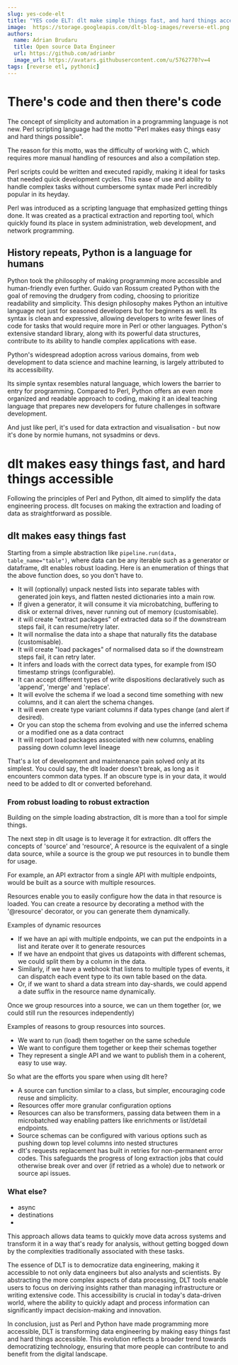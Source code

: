 ```yaml
---
slug: yes-code-elt
title: "YES code ELT: dlt make simple things fast, and hard things accessible"
image:  https://storage.googleapis.com/dlt-blog-images/reverse-etl.png
authors:
  name: Adrian Brudaru
  title: Open source Data Engineer
  url: https://github.com/adrianbr
  image_url: https://avatars.githubusercontent.com/u/5762770?v=4
tags: [reverse etl, pythonic]
---
```


# There's code and then there's code

The concept of simplicity and automation in a programming language is not new.
Perl scripting language had the motto "Perl makes easy things easy and hard things possible".

The reason for this motto, was the difficulty of working with C, which requires more manual
handling of resources and also a compilation step.

Perl scripts could be written and executed rapidly, making it ideal for tasks that needed
quick development cycles. This ease of use and ability to handle complex tasks without
cumbersome syntax made Perl incredibly popular in its heyday.

Perl was introduced as a scripting language that emphasized getting things done.
It was created as a practical extraction and reporting tool, which quickly found
its place in system administration, web development, and network programming.

## History repeats, Python is a language for humans

Python took the philosophy of making programming more accessible and human-friendly even further.
Guido van Rossum created Python with the goal of removing the drudgery from coding, choosing to
prioritize readability and simplicity. This design philosophy makes Python an intuitive language
not just for seasoned developers but for beginners as well. Its syntax is clean and expressive,
allowing developers to write fewer lines of code for tasks that would require more in Perl or other languages.
Python's extensive standard library, along with its powerful data structures, contribute to its
ability to handle complex applications with ease.

Python's widespread adoption across various domains, from web development to data science and machine
learning, is largely attributed to its accessibility.

Its simple syntax resembles natural language, which lowers the barrier to entry for programming.
Compared to Perl, Python offers an even more organized and readable approach to coding,
making it an ideal teaching language that prepares new developers for future challenges in software development.

And just like perl, it's used for data extraction and visualisation - but now it's done by normie humans,
not sysadmins or devs.

# dlt makes easy things fast, and hard things accessible

Following the principles of Perl and Python, dlt aimed to simplify the data engineering process.
dlt focuses on making the extraction and loading of data as straightforward as possible.

## dlt makes easy things fast

Starting from a simple abstraction like `pipeline.run(data, table_name="table")`,
where data can be any iterable such as a generator or dataframe, dlt enables robust loading.
Here is an enumeration of things that the above function does, so you don't have to.
- It will (optionally) unpack nested lists into separate tables with generated join keys, and flatten nested dictionaries into a main row.
- If given a generator, it will consume it via microbatching, buffering to disk or external drives, never running out of memory (customisable).
- it will create "extract packages" of extracted data so if the downstream steps fail, it can resume/retry later.
- It will normalise the data into a shape that naturally fits the database (customisable).
- It will create "load packages" of normalised data so if the downstream steps fail, it can retry later.
- It infers and loads with the correct data types, for example from ISO timestamp strings (configurable).
- It can accept different types of write dispositions declaratively such as 'append', 'merge' and 'replace'.
- It will evolve the schema if we load a second time something with new columns, and it can alert the schema changes.
- It will even create type variant columns if data types change (and alert if desired).
- Or you can stop the schema from evolving and use the inferred schema or a modified one as a data contract
- It will report load packages associated with new columns, enabling passing down column level lineage

That's a lot of development and maintenance pain solved only at its simplest. You could say, the dlt loader doesn't break, as long as it encounters common data types.
If an obscure type is in your data, it would need to be added to dlt or converted beforehand.

### From robust loading to robust extraction

Building on the simple loading abstraction, dlt is more than a tool for simple things.

The next step in dlt usage is to leverage it for extraction. dlt offers the concepts of 'source' and 'resource',
A resource is the equivalent of a single data source, while a source is the group we put resources in to bundle them for usage.

For example, an API extractor from a single API with multiple endpoints, would be built as a source with multiple resources.

Resources enable you to easily configure how the data in that resource is loaded. You can create a resource by
decorating a method with the '@resource' decorator, or you can generate them dynamically.

Examples of dynamic resources
- If we have an api with multiple endpoints, we can put the endpoints in a list and iterate over it to generate resources
- If we have an endpoint that gives us datapoints with different schemas, we could split them by a column in the data.
- Similarly, if we have a webhook that listens to multiple types of events, it can dispatch each event type to its own table based on the data.
- Or, if we want to shard a data stream into day-shards, we could append a date suffix in the resource name dynamically.

Once we group resources into a source, we can un them together (or, we could still run the resources independently)

Examples of reasons to group resources into sources.
- We want to run (load) them together on the same schedule
- We want to configure them together or keep their schemas together
- They represent a single API and we want to publish them in a coherent, easy to use way.

So what are the efforts you spare when using dlt here?
- A source can function similar to a class, but simpler, encouraging code reuse and simplicity.
- Resources offer more granular configuration options
- Resources can also be transformers, passing data between them in a microbatched way enabling patters like enrichments or list/detail endpoints.
- Source schemas can be configured with various options such as pushing down top level columns into nested structures
- dlt's requests replacement has built in retries for non-permanent error codes. This safeguards the progress of long extraction jobs that could otherwise break over and over (if retried as a whole) due to network or source api issues.

### What else?

- async
- destinations
-















This approach allows data teams to quickly move data across systems and transform it in a way that's ready for analysis, without getting bogged down by the complexities traditionally associated with these tasks.

The essence of DLT is to democratize data engineering, making it accessible to not only data engineers but also analysts and scientists. By abstracting the more complex aspects of data processing, DLT tools enable users to focus on deriving insights rather than managing infrastructure or writing extensive code. This accessibility is crucial in today's data-driven world, where the ability to quickly adapt and process information can significantly impact decision-making and innovation.

In conclusion, just as Perl and Python have made programming more accessible, DLT is transforming data engineering by making easy things fast and hard things accessible. This evolution reflects a broader trend towards democratizing technology, ensuring that more people can contribute to and benefit from the digital landscape.






